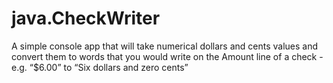 # java.CheckWriter
A simple console app that will take numerical dollars and cents values and convert them to words that you would write on the Amount line of a check - e.g. “$6.00” to “Six dollars and zero cents”
